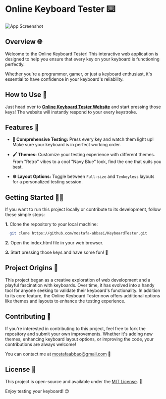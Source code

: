 # Online Keyboard Tester ⌨️

![App Screenshot](https://via.placeholder.com/468x300?text=App+Screenshot+Here)

## Overview 🌐

Welcome to the Online Keyboard Tester! This interactive web application is designed to help you ensure that every key on your keyboard is functioning perfectly.

Whether you're a programmer, gamer, or just a keyboard enthusiast, it's essential to have confidence in your keyboard's reliability.

## How to Use 🚀

Just head over to __[Online Keyboard Tester Website](https://mostafa-abbasi.github.io/KeyboardTester)__ and start pressing those keys! The website will instantly respond to your every keystroke. 

## Features 🌟

- __🔦 Comprehensive Testing:__ Press every key and watch them light up! Make sure your keyboard is in perfect working order.

- __🖌️ Themes:__ Customize your testing experience with different themes. From "Retro" vibes to a cool "Navy Blue" look, find the one that suits you best.

- __⚙️ Layout Options:__ Toggle between `Full-size` and `Tenkeyless` layouts for a personalized testing session.

## Getting Started 🧑‍💻

If you want to run this project locally or contribute to its development, follow these simple steps:

__1.__ Clone the repository to your local machine:

```bash
  git clone https://github.com/mostafa-abbasi/KeyboardTester.git
```

__2.__ Open the index.html file in your web browser.

__3.__ Start pressing those keys and have some fun! 🎉

## Project Origins 🌱

This project began as a creative exploration of web development and a playful fascination with keyboards. Over time, it has evolved into a handy tool for anyone seeking to validate their keyboard's functionality. In addition to its core feature, the Online Keyboard Tester now offers additional options like themes and layouts to enhance the testing experience. 

## Contributing 🤝

If you're interested in contributing to this project, feel free to fork the repository and submit your own improvements. Whether it's adding new themes, enhancing keyboard layout options, or improving the code, your contributions are always welcome!

You can contact me at mostafaabbac@gmail.com 📧

## License 📝

This project is open-source and available under the [MIT License](https://opensource.org/license/mit/). 📜

Enjoy testing your keyboard! 😊
